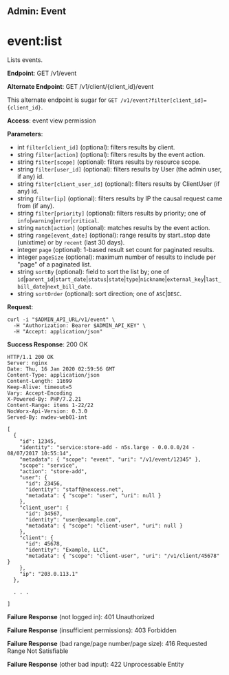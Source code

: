 Admin: Event
------------

event:list
==========

Lists events.

**Endpoint**:  GET /v1/event

**Alternate Endpoint**:  GET /v1/client/{client_id}/event

This alternate endpoint is sugar for `GET /v1/event?filter[client_id]={client_id}`.

**Access**: event view permission

**Parameters**:
- int `filter[client_id]` (optional): filters results by client.
- string `filter[action]` (optional): filters results by the event action.
- string `filter[scope]` (optional): filters results by resource scope.
- string `filter[user_id]` (optional): filters results by User (the admin user, if any) id.
- string `filter[client_user_id]` (optional): filters results by ClientUser (if any) id.
- string `filter[ip]` (optional): filters results by IP the causal request came from (if any).
- string `filter[priority]` (optional): filters results by priority; one of `info`|`warning`|`error`|`critical`.
- string `match[action]` (optional): matches results by the event action. 
- string `range[event_date]` (optional): range results by start..stop date (unixtime) or by `recent` (last 30 days).
- integer `page` (optional): 1-based result set count for paginated results.
- integer `pageSize` (optional): maximum number of results to include per "page" of a paginated list.
- string `sortBy` (optional): field to sort the list by; one of `id`|`parent_id`|`start_date`|`status`|`state`|`type`|`nickname`|`external_key`|`last_bill_date`|`next_bill_date`.
- string `sortOrder` (optional): sort direction; one of `ASC`|`DESC`.

**Request**:
```
curl -i "$ADMIN_API_URL/v1/event" \
  -H "Authorization: Bearer $ADMIN_API_KEY" \
  -H "Accept: application/json"
```

**Success Response**: 200 OK
```
HTTP/1.1 200 OK
Server: nginx
Date: Thu, 16 Jan 2020 02:59:56 GMT
Content-Type: application/json
Content-Length: 11699
Keep-Alive: timeout=5
Vary: Accept-Encoding
X-Powered-By: PHP/7.2.21
Content-Range: items 1-22/22
NocWorx-Api-Version: 0.3.0
Served-By: nwdev-web01-int

[
  {
    "id": 12345,
    "identity": "service:store-add - n5s.large - 0.0.0.0/24 - 08/07/2017 10:55:14",
    "metadata": { "scope": "event", "uri": "/v1/event/12345" },
    "scope": "service",
    "action": "store-add",
    "user": {
      "id": 23456,
      "identity": "staff@nexcess.net",
      "metadata": { "scope": "user", "uri": null }
    },
    "client_user": {
      "id": 34567,
      "identity": "user@example.com",
      "metadata": { "scope": "client-user", "uri": null }
    },
    "client": {
      "id": 45678,
      "identity": "Example, LLC",
      "metadata": { "scope": "client-user", "uri": "/v1/client/45678" }
    },
    "ip": "203.0.113.1"
  },

  . . .

]
```

**Failure Response** (not logged in): 401 Unauthorized

**Failure Response** (insufficient permissions): 403 Forbidden

**Failure Response** (bad range/page number/page size): 416 Requested Range Not Satisfiable

**Failure Response** (other bad input): 422 Unprocessable Entity
